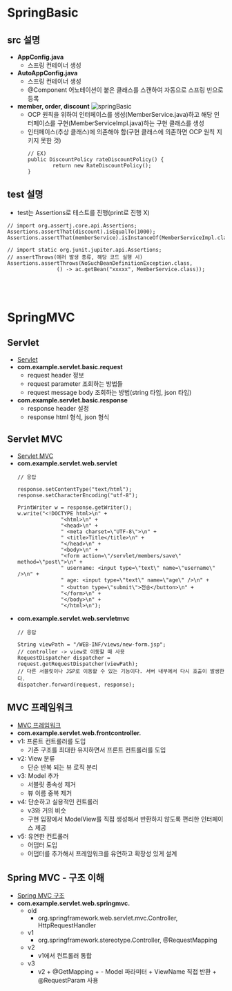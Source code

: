 # SpringBasic
## src 설명
* **AppConfig.java**
  * 스프링 컨테이너 생성
* **AutoAppConfig.java**
  * 스프링 컨테이너 생성
  * @Component 어노테이션이 붙은 클래스를 스캔하여 자동으로 스프링 빈으로 등록
* **member, order, discount**
![springBasic](https://github.com/hyerim98/Spring/assets/88373857/2edf8011-a732-4316-a87a-4ea6bd8af8d5)
  * OCP 원칙을 위하여 인터페이스를 생성(MemberService.java)하고 해당 인터페이스를 구현(MemberServiceImpl.java)하는 구현 클래스를 생성
  * 인터페이스(추상 클래스)에 의존해야 함(구현 클래스에 의존하면 OCP 원칙 지키지 못한 것)
    ```
    // EX)
    public DiscountPolicy rateDiscountPolicy() {
            return new RateDiscountPolicy();
    }
    ```

## test 설명
* test는 Assertions로 테스트를 진행(print로 진행 X)
```
// import org.assertj.core.api.Assertions;
Assertions.assertThat(discount).isEqualTo(1000);
Assertions.assertThat(memberService).isInstanceOf(MemberServiceImpl.class);

// import static org.junit.jupiter.api.Assertions;
// assertThrows(에러 발생 종류, 해당 코드 실행 시)
Assertions.assertThrows(NoSuchBeanDefinitionException.class,
                () -> ac.getBean("xxxxx", MemberService.class));
```
<br/><br/>
# SpringMVC
## Servlet
* [Servlet](http://localhost:9090/basic.html)
* **com.example.servlet.basic.request**
  * request header 정보
  * request parameter 조회하는 방법들
  * request message body 조회하는 방법(string 타입, json 타입)
* **com.example.servlet.basic.response**
  * response header 설정
  * response html 형식, json 형식

## Servlet MVC
* [Servlet MVC](http://localhost:9090/index.html)
* **com.example.servlet.web.servlet**
  ```
  // 응답

  response.setContentType("text/html");
  response.setCharacterEncoding("utf-8");

  PrintWriter w = response.getWriter();
  w.write("<!DOCTYPE html>\n" +
                "<html>\n" +
                "<head>\n" +
                " <meta charset=\"UTF-8\">\n" +
                " <title>Title</title>\n" +
                "</head>\n" +
                "<body>\n" +
                "<form action=\"/servlet/members/save\" method=\"post\">\n" +
                " username: <input type=\"text\" name=\"username\" />\n" +
                " age: <input type=\"text\" name=\"age\" />\n" +
                " <button type=\"submit\">전송</button>\n" +
                "</form>\n" +
                "</body>\n" +
                "</html>\n");
  ```
* **com.example.servlet.web.servletmvc**
  ```
  // 응답
  
  String viewPath = "/WEB-INF/views/new-form.jsp";
  // controller -> view로 이동할 때 사용
  RequestDispatcher dispatcher = request.getRequestDispatcher(viewPath);
  // 다른 서블릿이나 JSP로 이동할 수 있는 기능이다. 서버 내부에서 다시 호출이 발생한다.
  dispatcher.forward(request, response);
  ```

## MVC 프레임워크
* [MVC 프레임워크](http://localhost:9090/index.html)
* **com.example.servlet.web.frontcontroller.**
 * v1: 프론트 컨트롤러를 도입
   * 기존 구조를 최대한 유지하면서 프론트 컨트롤러를 도입
 * v2: View 분류
   * 단순 반복 되는 뷰 로직 분리
 * v3: Model 추가
   * 서블릿 종속성 제거
   * 뷰 이름 중복 제거
 * v4: 단순하고 실용적인 컨트롤러
   * v3와 거의 비슷
   * 구현 입장에서 ModelView를 직접 생성해서 반환하지 않도록 편리한 인터페이스 제공
 * v5: 유연한 컨트롤러
   * 어댑터 도입
   * 어댑터를 추가해서 프레임워크를 유연하고 확장성 있게 설계

## Spring MVC - 구조 이해
* [Spring MVC 구조](http://localhost:9090/index.html)
* **com.example.servlet.web.springmvc.**
  * old
    *  org.springframework.web.servlet.mvc.Controller, HttpRequestHandler
  * v1
    * org.springframework.stereotype.Controller, @RequestMapping
  * v2
    * v1에서 컨트롤러 통합
  * v3
    * v2 + @GetMapping + - Model 파라미터 + ViewName 직접 반환 + @RequestParam 사용
